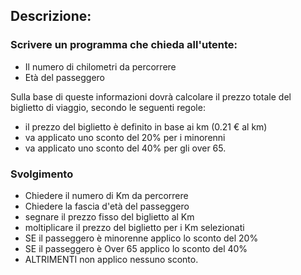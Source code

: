 ## Descrizione:

### Scrivere un programma che chieda all'utente:

- Il numero di chilometri da percorrere
- Età del passeggero

Sulla base di queste informazioni dovrà calcolare il prezzo totale del biglietto di viaggio, secondo le seguenti regole:

- il prezzo del biglietto è definito in base ai km (0.21 € al km)
- va applicato uno sconto del 20% per i minorenni
- va applicato uno sconto del 40% per gli over 65.

### Svolgimento

- Chiedere il numero di Km da percorrere
- Chiedere la fascia d'età del passeggero
- segnare il prezzo fisso del biglietto al Km
- moltiplicare il prezzo del biglietto per i Km selezionati
- SE il passeggero è minorenne applico lo sconto del 20%
- SE il passeggero è Over 65 applico lo sconto del 40%
- ALTRIMENTI non applico nessuno sconto.
